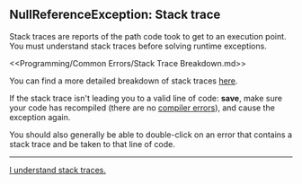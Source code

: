 ## NullReferenceException: Stack trace
Stack traces are reports of the path code took to get to an execution point.  
You must understand stack traces before solving runtime exceptions.  

<<Programming/Common Errors/Stack Trace Breakdown.md>>

You can find a more detailed breakdown of stack traces [here](../../Stack%20Traces.md).  

If the stack trace isn't leading you to a valid line of code: **save**, make sure your code has recompiled (there are no [compiler errors](../../../../Common/Compiler%20Errors.md)), and cause the exception again.  

You should also generally be able to double-click on an error that contains a stack trace and be taken to that line of code.

---  

[I understand stack traces.](Reference%20Types.md)